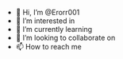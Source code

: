 - 👋 Hi, I’m @Erorr001
- 👀 I’m interested in   
- 🌱 I’m currently learning   
- 💞️ I’m looking to collaborate on 
- 📫 How to reach me    
